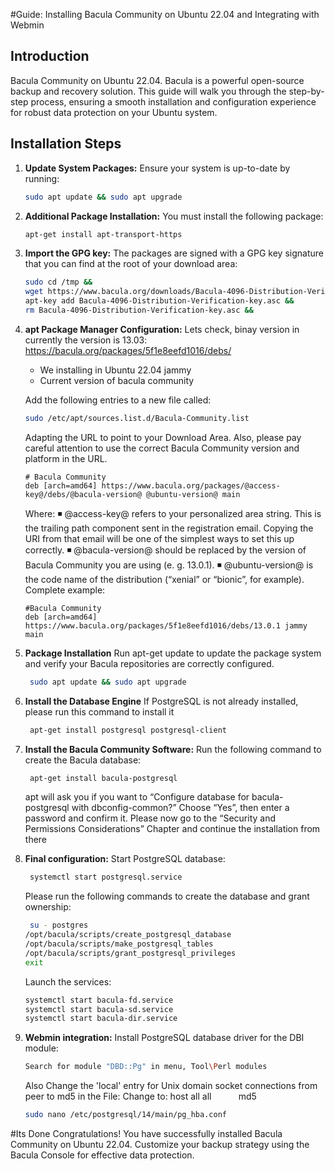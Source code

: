 #Guide: Installing Bacula Community on Ubuntu 22.04 and Integrating with Webmin


## Introduction

Bacula Community on Ubuntu 22.04. Bacula is a powerful open-source backup and recovery solution. This guide will walk you through the step-by-step process, ensuring a smooth installation and configuration experience for robust data protection on your Ubuntu system.

## Installation Steps

1. **Update System Packages:**
   Ensure your system is up-to-date by running:
     ```bash
     sudo apt update && sudo apt upgrade
     ```
2. **Additional Package Installation:**
   You must install the following package:
     ```bash
     apt-get install apt-transport-https
     ```
3. **Import the GPG key:**
   The packages are signed with a GPG key signature that you can find at the root of
your download area:
    ```bash
    sudo cd /tmp &&
    wget https://www.bacula.org/downloads/Bacula-4096-Distribution-Verification-key.asc &&
    apt-key add Bacula-4096-Distribution-Verification-key.asc &&
    rm Bacula-4096-Distribution-Verification-key.asc &&
    ```
4. **apt Package Manager Configuration:**
    Lets check, binay version in currently the version is 13.03:
    https://bacula.org/packages/5f1e8eefd1016/debs/
     - We installing in Ubuntu 22.04 jammy
     - Current version of bacula community
   
    Add the following entries to a new file called:
    ```bash
    sudo /etc/apt/sources.list.d/Bacula-Community.list
    ```

    Adapting the URL to point to your Download Area. Also, please pay careful attention
    to use the correct Bacula Community version and platform in the URL.
    ```
    # Bacula Community
    deb [arch=amd64] https://www.bacula.org/packages/@access-key@/debs/@bacula-version@ @ubuntu-version@ main
    ``` 
      Where:
      ◾ @access-key@ refers to your personalized area string. This is the trailing
      path component sent in the registration email. Copying the URI from that
      email will be one of the simplest ways to set this up correctly.
      ◾ @bacula-version@ should be replaced by the version of Bacula Community
      you are using (e. g. 13.0.1).
      ◾ @ubuntu-version@ is the code name of the distribution (“xenial” or “bionic”,
      for example).
    Complete example:
   
    ```
    #Bacula Community
    deb [arch=amd64] https://www.bacula.org/packages/5f1e8eefd1016/debs/13.0.1 jammy main
    ```
   
5. **Package Installation**
   Run apt-get update to update the package system and verify your Bacula repositories are correctly configured.
    ```bash
     sudo apt update && sudo apt upgrade
    ```
     
6. **Install the Database Engine**
   If PostgreSQL is not already installed, please run this command to install it
    ```bash
     apt-get install postgresql postgresql-client
    ```

8. **Install the Bacula Community Software:**
    Run the following command to create the Bacula database:
    ```bash
     apt-get install bacula-postgresql
    ```
    apt will ask you if you want to “Configure database for bacula-postgresql with
    dbconfig-common?” Choose “Yes”, then enter a password and confirm it.
    Please now go to the “Security and Permissions Considerations” Chapter and
    continue the installation from there

9. **Final configuration:**
    Start PostgreSQL database:
    ```bash
     systemctl start postgresql.service
    ```
    Please run the following commands to create the database and grant ownership:
    ```bash
     su - postgres
    /opt/bacula/scripts/create_postgresql_database
    /opt/bacula/scripts/make_postgresql_tables
    /opt/bacula/scripts/grant_postgresql_privileges
    exit
    ```
    Launch the services:
    ```bash
    systemctl start bacula-fd.service
    systemctl start bacula-sd.service
    systemctl start bacula-dir.service
    ```

10. **Webmin integration:**
    Install PostgreSQL database driver for the DBI module:
    ```bash
    Search for module "DBD::Pg" in menu, Tool\Perl modules
    ```
    Also Change the 'local' entry for Unix domain socket connections from peer to md5 in the File:
    Change to:
        host    all         all                 md5
    
    ```bash
    sudo nano /etc/postgresql/14/main/pg_hba.conf
    ```

#Its Done
Congratulations! You have successfully installed Bacula Community on Ubuntu 22.04. Customize your backup strategy using the Bacula Console for effective data protection.

